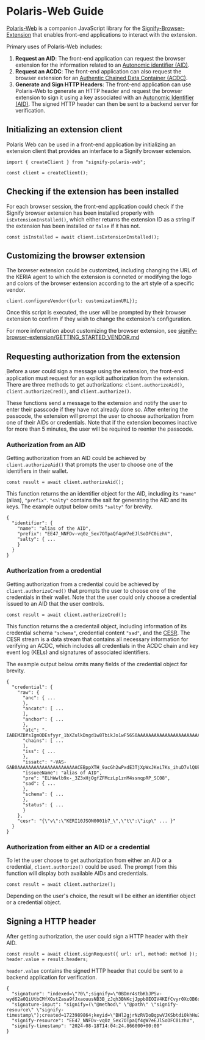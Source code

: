 # Polaris-Web Guide

[Polaris-Web](https://github.com/WebOfTrust/polaris-web) is a companion JavaScript library for the [Signify-Browser-Extension](https://github.com/WebOfTrust/signify-browser-extension) that enables front-end applications to interact with the extension.

Primary uses of Polaris-Web includes:
1. **Request an AID**: The front-end application can request the browser extension for the information related to an [Autonomic identifier (AID)](https://trustoverip.github.io/tswg-keri-specification).
2. **Request an ACDC**: The front-end application can also request the browser extension for an [Authentic Chained Data Container (ACDC)](https://trustoverip.github.io/tswg-acdc-specification).
3. **Generate and Sign HTTP Headers**: The front-end application can use Polaris-Web to generate an HTTP header and request the browser extension to sign it using a key associated with an [Autonomic Identifier (AID)](https://trustoverip.github.io/tswg-keri-specification). The signed HTTP header can then be sent to a backend server for verification.

## Initializing an extension client

Polaris Web can be used in a front-end application by initializing an extension client that provides an interface to a Signify browser extension.
```
import { createClient } from "signify-polaris-web";

const client = createClient();
```

## Checking if the extension has been installed
For each browser session, the front-end application could check if the Signify browser extension has been installed properly with `isExtensionInstalled()`, which either returns the extension ID as a string if the extension has been installed or `false` if it has not.
```
const isInstalled = await client.isExtensionInstalled();
```

## Customizing the browser extension

The browser extension could be customized, including changing the URL of the KERIA agent to which the extension is conneted or modifying the logo and colors of the browser extension according to the art style of a specific vendor.

```
client.configureVendor({url: customizationURL});
```
Once this script is executed, the user will be prompted by their browser extension to confirm if they wish to change the extension's configuration.

For more information about customizing the browser extension, see [signify-browser-extension/GETTING_STARTED_VENDOR.md](https://github.com/WebOfTrust/signify-browser-extension/blob/main/GETTING_STARTED_VENDOR.md)

## Requesting authorization from the extension

ฺBefore a user could sign a message using the extension, the front-end application must request for an explicit authorization from the extension. There are three methods to get authorizations: `client.authorizeAid()`, `client.authorizeCred()`, and `client.authorize()`.

These functions send a message to the extension and notify the user to enter their passcode if they have not already done so. After entering the passcode, the extension will prompt the user to choose authorization from one of their AIDs or credentials. Note that if the extension becomes inactive for more than 5 minutes, the user will be required to reenter the passcode.

### Authorization from an AID
Getting authorization from an AID could be achieved by `client.authorizeAid()` that prompts the user to choose one of the identifiers in their wallet.
```
const result = await client.authorizeAid();
```
This function returns the an identifier object for the AID, including its `"name"` (alias), `"prefix"`. `"salty"` contains the salt for generating the AID and its keys. The example output below omits `"salty"` for brevity.
```
{
  "identifier": {
    "name": "alias of the AID",
    "prefix": "EE47_NNFDv-vq0z_5ex7OTpaQf4gW7eEJlSoDFC0izhV",
    "salty": { ...
    }
  }
}
```

### Authorization from a credential
Getting authorization from a credential could be achieved by `client.authorizeCred()` that prompts the user to choose one of the credentials in their wallet. Note that the user could only choose a credential issued to an AID that the user controls.
```
const result = await client.authorizeCred();
```
This function returns the a credentail object, including information of its credential schema `"schema"`, credential content `"sad"`, and the [CESR](https://trustoverip.github.io/tswg-cesr-specification/). The CESR stream is a data stream that contains all necessary information for verifying an ACDC, which includes all credentials in the ACDC chain and key event log (KELs) and signatures of associated identifiers.

The example output below omits many fields of the credential object for brevity.
```
{
  "credential": {
    "raw": {
      "anc": { ...
      },
      "ancatc": [ ...
      ],
      "anchor": { ...
      },
      "atc": "-IABEMZBfsIgmODEsfyyr_1bXZulkDngd1w8TbikJo1wF56S0AAAAAAAAAAAAAAAAAAAAAAAEMZBfsIgmODEsfyyr_1bXZulkDngd1w8TbikJo1wF56S",
      "chains": [ ...
      ],
      "iss": { ...
      },
      "issatc": "-VAS-GAB0AAAAAAAAAAAAAAAAAAAAAACEBppXTH_9acGh2wPxdE3TjXpWxJKei7Ks_ihuD7vlQUB",
      "issueeName": "alias of AID",
      "pre": "ELhWwlb9x-_3Z3xHjOgfZFMczLp1znM4ssnqpRP_SC08",
      "sad": { ...
      },
      "schema": { ...
      },
      "status": { ...
      }
    },
    "cesr": "{\"v\":\"KERI10JSON0001b7_\",\"t\":\"icp\" ... }"
  }
}
```

### Authorization from either an AID or a credential
To let the user choose to get authorization from either an AID or a credential, `client.authorize()` could be used. The prompt from this function will display both available AIDs and credentials.
```
const result = await client.authorize();
```

Depending on the user's choice, the result will be either an identifier object or a credential object.

## Signing a HTTP header

After getting authorization, the user could sign a HTTP header with their AID.

```
const result = await client.signRequest({ url: url, method: method });
header.value = result.headers;
```
`header.value` contains the signed HTTP header that could be sent to a backend application for verification.
```
{
  "signature": "indexed=\"?0\";signify=\"0BDmr4stbKbJPSv-wyd62a0QiUtbCMfXOstZasa9fJxaouusNB3B_zJqh3BNKcjJppb8EOIV4KEfCvyr0XcOB6sA\"",
  "signature-input": "signify=(\"@method\" \"@path\" \"signify-resource\" \"signify-timestamp\");created=1723989864;keyid=\"BHl2gjrNzRVDoBqpwVJKSbtdiOkhHu2nMVo1E1sCP6d5\";alg=\"ed25519\"",
  "signify-resource": "EE47_NNFDv-vq0z_5ex7OTpaQf4gW7eEJlSoDFC0izhV",
  "signify-timestamp": "2024-08-18T14:04:24.866000+00:00"
}
```